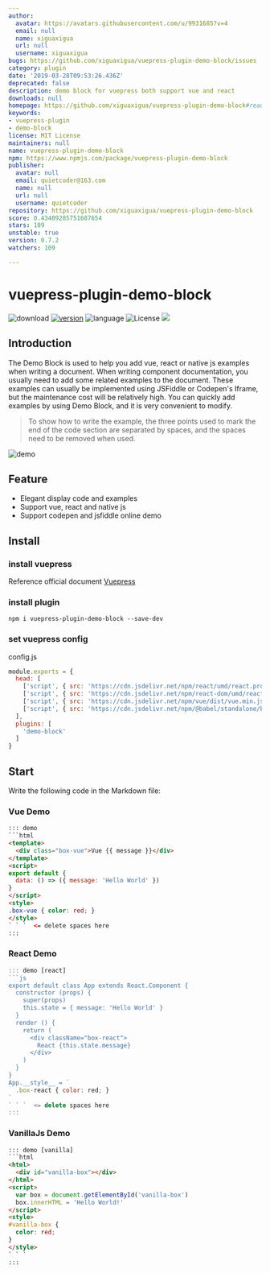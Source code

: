 ```yaml
---
author:
  avatar: https://avatars.githubusercontent.com/u/9931685?v=4
  email: null
  name: xiguaxigua
  url: null
  username: xiguaxigua
bugs: https://github.com/xiguaxigua/vuepress-plugin-demo-block/issues
category: plugin
date: '2019-03-28T09:53:26.436Z'
deprecated: false
description: demo block for vuepress both support vue and react
downloads: null
homepage: https://github.com/xiguaxigua/vuepress-plugin-demo-block#readme
keywords:
- vuepress-plugin
- demo-block
license: MIT License
maintainers: null
name: vuepress-plugin-demo-block
npm: https://www.npmjs.com/package/vuepress-plugin-demo-block
publisher:
  avatar: null
  email: quietcoder@163.com
  name: null
  url: null
  username: quietcoder
repository: https://github.com/xiguaxigua/vuepress-plugin-demo-block
score: 0.43409285751687654
stars: 109
unstable: true
version: 0.7.2
watchers: 109

---
```


# vuepress-plugin-demo-block

![download](https://img.shields.io/npm/dm/vuepress-plugin-demo-block.svg)
[![version](https://img.shields.io/npm/v/vuepress-plugin-demo-block.svg)](https://www.npmjs.com/package/vuepress-plugin-demo-block)
![language](https://img.shields.io/badge/language-javascript-yellow.svg)
![License](https://img.shields.io/badge/license-MIT-000000.svg)
[![](https://img.shields.io/circleci/project/github/xiguaxigua/vuepress-plugin-demo-block/master.svg)](https://circleci.com/gh/xiguaxigua/vuepress-plugin-demo-block)

## Introduction

The Demo Block is used to help you add vue, react or native js examples when writing a document. When writing component documentation, you usually need to add some related examples to the document. These examples can usually be implemented using JSFiddle or Codepen's Iframe, but the maintenance cost will be relatively high. You can quickly add examples by using Demo Block, and it is very convenient to modify.

> To show how to write the example, the three points used to mark the end of the code section are separated by spaces, and the spaces need to be removed when used.

![demo](./demo.png)

## Feature

- Elegant display code and examples
- Support vue, react and native js
- Support codepen and jsfiddle online demo

## Install

### install vuepress

Reference official document [Vuepress](https://vuepress.vuejs.org)

### install plugin

```
npm i vuepress-plugin-demo-block --save-dev
```

### set vuepress config

config.js
```js
module.exports = {
  head: [
    ['script', { src: 'https://cdn.jsdelivr.net/npm/react/umd/react.production.min.js' }],
    ['script', { src: 'https://cdn.jsdelivr.net/npm/react-dom/umd/react-dom.production.min.js' }],
    ['script', { src: 'https://cdn.jsdelivr.net/npm/vue/dist/vue.min.js' }],
    ['script', { src: 'https://cdn.jsdelivr.net/npm/@babel/standalone/babel.min.js' }],
  ],
  plugins: [
    'demo-block'
  ]
}

```

## Start

Write the following code in the Markdown file:

### Vue Demo

```html
::: demo
```html
<template>
  <div class="box-vue">Vue {{ message }}</div>
</template>
<script>
export default {
  data: () => ({ message: 'Hello World' })
}
</script>
<style>
.box-vue { color: red; }
</style>
` ` `  <= delete spaces here
:::
```

### React Demo
```js
::: demo [react]
```js
export default class App extends React.Component {
  constructor (props) {
    super(props)
    this.state = { message: 'Hello World' }
  }
  render () {
    return (
      <div className="box-react">
        React {this.state.message}
      </div>
    )
  }
}
App.__style__ = `
  .box-react { color: red; }   
`
` ` `  <= delete spaces here
:::
```

### VanillaJs Demo

```html
::: demo [vanilla]
```html
<html>
  <div id="vanilla-box"></div>
</html>
<script>
  var box = document.getElementById('vanilla-box')
  box.innerHTML = 'Hello World!'
</script>
<style>
#vanilla-box {
  color: red;
}
</style>
` ` `
:::
```
